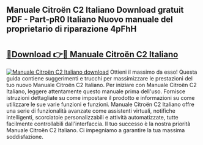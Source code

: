 ## Manuale Citroën C2 Italiano Download gratuit PDF - Part-pR0 Italiano Nuovo manuale del proprietario di riparazione 4pFhH

# <h2><a href="http://dfginw5.blite.top/?on=Manuale+Citro%c3%abn+C2+Italiano">🔗Download 👉🔴 Manuale Citroën C2 Italiano</a></h2>

[![Manuale Citroën C2 Italiano download](https://i.imgur.com/lujVjoI.png)](http://dfginw5.blite.top/?on=Manuale+Citro%c3%abn+C2+Italiano)
Ottieni il massimo da esso! Questa guida contiene suggerimenti e trucchi per massimizzare le prestazioni del tuo nuovo Manuale Citroën C2 Italiano. Per iniziare con Manuale Citroën C2 Italiano, leggere attentamente questo manuale prima dell'uso. Fornisce istruzioni dettagliate su come impostare il prodotto e informazioni su come utilizzare le sue varie funzioni e funzioni. Manuale Citroën C2 Italiano offre una serie di funzionalità avanzate come assistenti virtuali, notifiche intelligenti, scorciatoie personalizzabili e attività automatizzate, tutte facilmente controllabili dall'interfaccia. Il tuo successo è la nostra priorità Manuale Citroën C2 Italiano. Ci impegniamo a garantire la tua massima soddisfazione.
